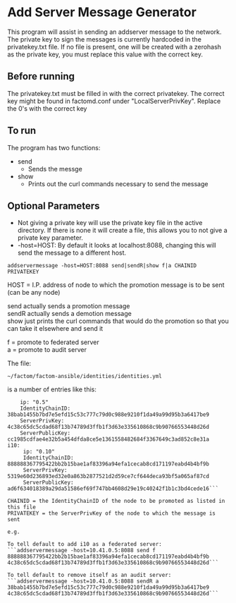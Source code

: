 Add Server Message Generator
======
This program will assist in sending an addserver message to the network. The private key to sign the messages is currently hardcoded in the privatekey.txt file. If no file is present, one will be created with a zerohash as the private key, you must replace this value with the correct key.
## Before running
The privatekey.txt must be filled in with the correct privatekey. The correct key might be found in factomd.conf under "LocalServerPrivKey". Replace the 0's with the correct key
## To run
The program has two functions:
* send
  * Sends the messge
* show
  * Prints out the curl commands necessary to send the message

## Optional Parameters
* Not giving a private key will use the private key file in the active directory. If there is none it will create a file, this allows you to not give a private key parameter.
* -host=HOST: By default it looks at localhost:8088, changing this will send the message to a different host.

```
addservermessage -host=HOST:8088 send|sendR|show f|a CHAINID PRIVATEKEY
```

HOST = I.P. address of node to which the promotion message is to be sent (can be any node)

send actually sends a promotion message  
sendR actually sends a demotion message  
show just prints the curl commands that would do the promotion so that you can take it elsewhere and send it

f = promote to federated server  
a = promote to audit server  

The file:

```~/factom/factom-ansible/identities/identities.yml```

is a number of entries like this:

  ```default:  
      ip: "0.5"  
      IdentityChainID: 38bab1455b7bd7e5efd15c53c777c79d0c988e9210f1da49a99d95b3a6417be9
      ServerPrivKey: 4c38c65dc5cdad68f13b74789d3ffb1f3d63e335610868c9b90766553448d26d
      ServerPublicKey: cc1985cdfae4e32b5a454dfda8ce5e1361558482684f3367649c3ad852c8e31a
  i10:
       ip: "0.10"
       IdentityChainID: 888888367795422bb2b15bae1af83396a94efa1cecab8cd171197eabd4b4bf9b
       ServerPrivKey: 5319e60d236893ed32e0a863b2877521d2d59ce7cf644deca93bf5a065af87cd
       ServerPublicKey: ad6f634018389a29da51586ef69f747bb4608d29e19c40242f1b1c3bd4cede16```

CHAINID = the IdentityChainID of the node to be promoted as listed in this file  
PRIVATEKEY = the ServerPrivKey of the node to which the message is sent  

e.g.

To tell default to add i10 as a federated server:   
```addservermessage -host=10.41.0.5:8088 send f 888888367795422bb2b15bae1af83396a94efa1cecab8cd171197eabd4b4bf9b 4c38c65dc5cdad68f13b74789d3ffb1f3d63e335610868c9b90766553448d26d```

To tell default to remove itself as an audit server:   
```addservermessage -host=10.41.0.5:8088 sendR a 38bab1455b7bd7e5efd15c53c777c79d0c988e9210f1da49a99d95b3a6417be9 4c38c65dc5cdad68f13b74789d3ffb1f3d63e335610868c9b90766553448d26d```


